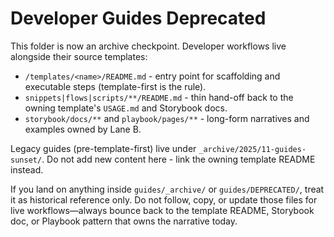 # Developer Guides Deprecated

This folder is now an archive checkpoint. Developer workflows live alongside
their source templates:

- `/templates/<name>/README.md` - entry point for scaffolding and executable
  steps (template-first is the rule).
- `snippets|flows|scripts/**/README.md` - thin hand-off back to the owning
  template's `USAGE.md` and Storybook docs.
- `storybook/docs/**` and `playbook/pages/**` - long-form narratives and
  examples owned by Lane B.

Legacy guides (pre-template-first) live under `_archive/2025/11-guides-sunset/`.
Do not add new content here - link the owning template README instead.

If you land on anything inside `guides/_archive/` or `guides/DEPRECATED/`, treat it as historical reference only. Do not follow, copy, or update those files for live workflows—always bounce back to the template README, Storybook doc, or Playbook pattern that owns the narrative today.
